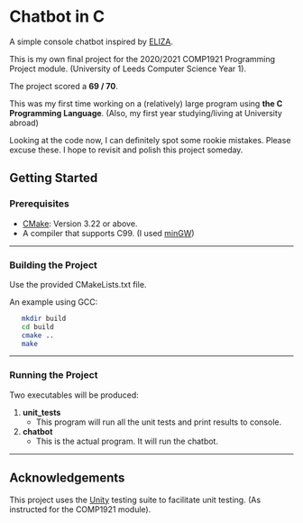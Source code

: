 
# Chatbot in C

A simple console chatbot inspired by [ELIZA](https://en.wikipedia.org/wiki/ELIZA).

This is my own final project for the 2020/2021 COMP1921 Programming Project module.
(University of Leeds Computer Science Year 1).

The project scored a **69 / 70**.

This was my first time working on a (relatively) large program using **the C Programming Language**.
(Also, my first year studying/living at University abroad)

Looking at the code now, I can definitely spot some rookie mistakes. Please excuse these.
I hope to revisit and polish this project someday.

## Getting Started

### Prerequisites
* [CMake](https://cmake.org/): Version 3.22 or above.
* A compiler that supports C99. (I used [minGW](https://www.mingw-w64.org/))

---

### Building the Project
Use the provided CMakeLists.txt file.

An example using GCC:
```sh
   mkdir build
   cd build
   cmake ..
   make
```
---

### Running the Project
Two executables will be produced:

1. **unit_tests**
   * This program will run all the unit tests and print results to console.
2. **chatbot**
   * This is the actual program. It will run the chatbot.

-----

## Acknowledgements
This project uses the [Unity](http://www.throwtheswitch.org/unity) testing suite to facilitate unit testing.
(As instructed for the COMP1921 module).
